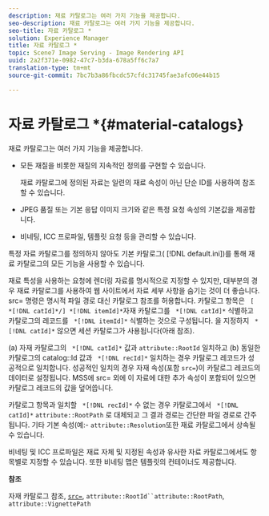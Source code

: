 ```yaml
---
description: 재료 카탈로그는 여러 가지 기능을 제공합니다.
seo-description: 재료 카탈로그는 여러 가지 기능을 제공합니다.
seo-title: 자료 카탈로그 *
solution: Experience Manager
title: 자료 카탈로그 *
topic: Scene7 Image Serving - Image Rendering API
uuid: 2a2f371e-0982-47c7-b3da-678a5ff6c7a7
translation-type: tm+mt
source-git-commit: 7bc7b3a86fbcdc57cfdc31745fae3afc06e44b15

---
```



# 자료 카탈로그 *{#material-catalogs}

재료 카탈로그는 여러 가지 기능을 제공합니다.

* 모든 재질을 비롯한 재질의 지속적인 정의를 구현할 수 있습니다.

   재료 카탈로그에 정의된 자료는 일련의 재료 속성이 아닌 단순 ID를 사용하여 참조할 수 있습니다.
* JPEG 품질 또는 기본 응답 이미지 크기와 같은 특정 요청 속성의 기본값을 제공합니다.
* 비네팅, ICC 프로파일, 템플릿 요청 등을 관리할 수 있습니다.

특정 자료 카탈로그를 정의하지 않아도 기본 카탈로그( [!DNL default.ini])를 통해 재료 카탈로그의 모든 기능을 사용할 수 있습니다.

재료 특성을 사용하는 요청에 렌더링 자료를 명시적으로 지정할 수 있지만, 대부분의 경우 재료 카탈로그를 사용하여 웹 사이트에서 자료 세부 사항을 숨기는 것이 더 좋습니다. src= 명령은 명시적 파일 경로 대신 카탈로그 참조를 허용합니다. 카탈로그 항목은 ` [ *[!DNL catId]*/] *[!DNL itemId]*`자재 카탈로그를 ` *[!DNL catId]*` 식별하고 카탈로그의 레코드를 ` *[!DNL itemId]*` 식별하는 것으로 구성됩니다. 을 지정하지 ` *[!DNL catId]*` 않으면 세션 카탈로그가 사용됩니다(아래 참조).

(a) 자재 카탈로그의 ` *[!DNL catId]*` 값과 `attribute::RootId` 일치하고 (b) 동일한 카탈로그의 catalog::Id 값과 ` *[!DNL recId]*` 일치하는 경우 카탈로그 레코드가 성공적으로 일치합니다. 성공적인 일치의 경우 자재 속성(포함 `src=`)이 카탈로그 레코드의 데이터로 설정됩니다. MSS에 src= 외에 이 자료에 대한 추가 속성이 포함되어 있으면 카탈로그 레코드의 값을 덮어씁니다.

카탈로그 항목과 일치할 ` *[!DNL recId]*` 수 없는 경우 카탈로그에서 ` *[!DNL catId]*` `attribute::RootPath` 로 대체되고 그 결과 경로는 간단한 파일 경로로 간주됩니다. 기타 기본 속성(예:- `attribute::Resolution`또한 재료 카탈로그에서 상속될 수 있습니다.

비네팅 및 ICC 프로파일은 재료 자체 및 지정된 속성과 유사한 자료 카탈로그에서도 항목별로 지정할 수 있습니다. 또한 비네팅 맵은 템플릿의 컨테이너도 제공합니다.

**참조**

자재 카탈로그 참조, [`src=`](../../../../../../ir-api/http-protocol/image-rendering-api-ref/c-ir-http-protocol-ref/c-ir-http-protocol-command-reference/r-ir-src.md#reference-62c98abad22149d68d405ed6aaff8272), `attribute::RootId``attribute::RootPath`, `attribute::VignettePath`
